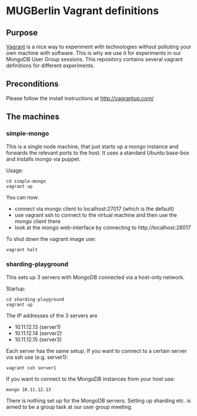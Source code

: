 # MUGBerlin Vagrant definitions

## Purpose

[Vagrant](http://vagrantup.com/) is a nice way to experiment with technologies without polluting your own machine with software.
This is why we use it for experiments in our MongoDB User Group sessions. This repository contains several vagrant definitions for different experiments.

## Preconditions

Please follow the install instructions at http://vagrantup.com/ 

## The machines

### simple-mongo

This is a single node machine, that just starts up a mongo instance and forwards the relevant ports to the host.
It uses a standard Ubuntu base-box and installs mongo via puppet. 

Usage:
``` 
cd simple-mongo
vagrant up
```

You can now:

- connect via mongo client to localhost:27017 (which is the default)
- use vagrant ssh to connect to the virtual machine and then use the mongo client there
- look at the mongo web-interface by connecting to http://localhost:28017

To shut down the vagrant image use:

```
vagrant halt
```

### sharding-playground

This sets up 3 servers with MongoDB connected via a host-only network.

Startup:
```
cd sharding-playground
vagrant up
```

The IP addresses of the 3 servers are

- 10.11.12.13 (server1)
- 10.11.12.14 (server2)
- 10.11.12.15 (server3)

Each server has the same setup. If you want to connect to a certain server via ssh use (e.g. server1):

```
vagrant ssh server1
```

If you want to connect to the MongoDB instances from your host use:

```
mongo 10.11.12.13
```

There is nothing set up for the MongoDB servers. Setting up sharding etc. is aimed to be a group task at our user group meeting.